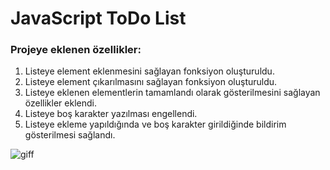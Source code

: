 # JavaScript ToDo List
### Projeye eklenen özellikler:
1. Listeye element eklenmesini sağlayan fonksiyon oluşturuldu.
2. Listeye element çıkarılmasını sağlayan fonksiyon oluşturuldu.
3. Listeye eklenen elementlerin tamamlandı olarak gösterilmesini sağlayan özellikler eklendi.
4. Listeye boş karakter yazılması engellendi.
5. Listeye ekleme yapıldığında ve boş karakter girildiğinde bildirim gösterilmesi sağlandı.

![giff](https://github.com/canankorkut/patika.dev-homework/assets/99427828/352f5a30-12cd-4542-9605-c0a1086e509d)

